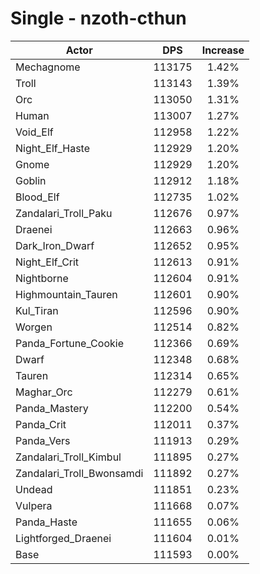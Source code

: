# Single - nzoth-cthun
| Actor | DPS | Increase |
|---|:---:|:---:|
|Mechagnome|113175|1.42%|
|Troll|113143|1.39%|
|Orc|113050|1.31%|
|Human|113007|1.27%|
|Void_Elf|112958|1.22%|
|Night_Elf_Haste|112929|1.20%|
|Gnome|112929|1.20%|
|Goblin|112912|1.18%|
|Blood_Elf|112735|1.02%|
|Zandalari_Troll_Paku|112676|0.97%|
|Draenei|112663|0.96%|
|Dark_Iron_Dwarf|112652|0.95%|
|Night_Elf_Crit|112613|0.91%|
|Nightborne|112604|0.91%|
|Highmountain_Tauren|112601|0.90%|
|Kul_Tiran|112596|0.90%|
|Worgen|112514|0.82%|
|Panda_Fortune_Cookie|112366|0.69%|
|Dwarf|112348|0.68%|
|Tauren|112314|0.65%|
|Maghar_Orc|112279|0.61%|
|Panda_Mastery|112200|0.54%|
|Panda_Crit|112011|0.37%|
|Panda_Vers|111913|0.29%|
|Zandalari_Troll_Kimbul|111895|0.27%|
|Zandalari_Troll_Bwonsamdi|111892|0.27%|
|Undead|111851|0.23%|
|Vulpera|111668|0.07%|
|Panda_Haste|111655|0.06%|
|Lightforged_Draenei|111604|0.01%|
|Base|111593|0.00%|
